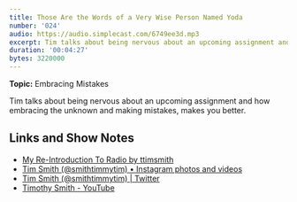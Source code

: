 ```yaml
---
title: Those Are the Words of a Very Wise Person Named Yoda
number: '024'
audio: https://audio.simplecast.com/6749ee3d.mp3
excerpt: Tim talks about being nervous about an upcoming assignment and how embracing the unknown and making mistakes, makes you better.
duration: '00:04:27'
bytes: 3220000
---
```


**Topic:** Embracing Mistakes

Tim talks about being nervous about an upcoming assignment and how embracing the unknown and making mistakes, makes you better.

## Links and Show Notes

- [My Re-Introduction To Radio by ttimsmith](https://soundcloud.com/ttimsmith/my-re-introduction-to-radio)
- [Tim Smith (@smithtimmytim) • Instagram photos and videos](https://www.instagram.com/smithtimmytim/)
- [Tim Smith (@smithtimmytim) \| Twitter](https://twitter.com/smithtimmytim)
- [Timothy Smith - YouTube](https://www.youtube.com/smithtimmytim)

